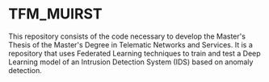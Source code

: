 # TFM_MUIRST
This repository consists of the code necessary to develop the Master's Thesis of the Master's Degree in Telematic Networks and Services. It is a repository that uses Federated Learning techniques to train and test a Deep Learning model of an Intrusion Detection System (IDS) based on anomaly detection.
